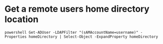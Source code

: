 # Get a remote users home directory location

``powershell
Get-ADUser -LDAPFilter "(sAMAccountName=username)" -Properties homeDirectory | Select-Object -ExpandProperty homeDirectory
``